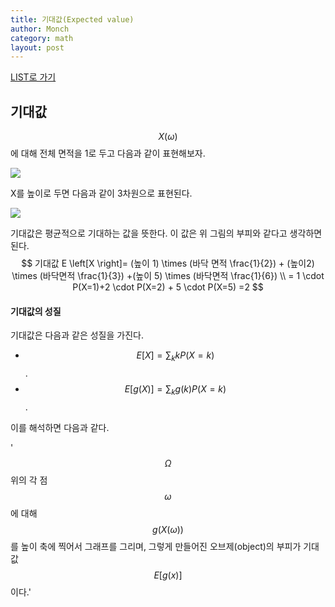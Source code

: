 ```yaml
---
title: 기대값(Expected value)
author: Monch
category: math
layout: post
---
```


[LIST로 가기](https://songminkee.github.io/math/2030/05/03/list.html)

<h2>기대값</h2>

$$X(\omega)$$에 대해 전체 면적을 1로 두고 다음과 같이 표현해보자.

<img src="{{'assets/picture/expected_value_ex1.jpg' | relative_url}}">

X를 높이로 두면 다음과 같이 3차원으로 표현된다.

<img src="{{'assets/picture/expected_value_ex2.jpg' | relative_url}}">

기대값은 평균적으로 기대하는 값을 뜻한다. 이 값은 위 그림의 부피와 같다고 생각하면 된다.
$$
기대값 E \left[X \right]= (높이 1) \times (바닥 면적 \frac{1}{2}) + (높이2) \times (바닥면적 \frac{1}{3}) +(높이 5) \times (바닥면적 \frac{1}{6}) \\ = 1 \cdot P(X=1)+2 \cdot P(X=2) + 5 \cdot P(X=5) =2
$$


<h4>기대값의 성질</h4>

기대값은 다음과 같은 성질을 가진다.

- $$E[X]=\sum_{k} kP(X=k)$$.
- $$E[g(X)]=\sum_{k} g(k)P(X=k)$$.

이를 해석하면 다음과 같다.  

'$$\Omega$$ 위의 각 점 $$\omega$$에 대해 $$g(X(\omega))$$를 높이 축에 찍어서 그래프를 그리며, 그렇게 만들어진 오브제(object)의 부피가 기대값 $$E[g(x)]$$ 이다.'

